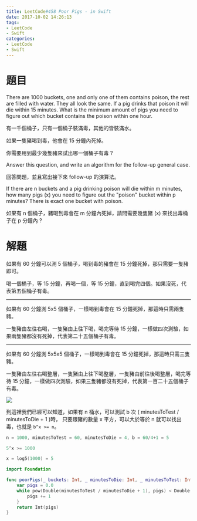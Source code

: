 ```yaml
---
title: LeetCode#458 Poor Pigs - in Swift
date: 2017-10-02 14:26:13
tags:
- LeetCode
- Swift
categories:
- LeetCode
- Swift
---
```


# 題目
There are 1000 buckets, one and only one of them contains poison, the rest are filled with water. They all look the same. If a pig drinks that poison it will die within 15 minutes. What is the minimum amount of pigs you need to figure out which bucket contains the poison within one hour.

有一千個桶子，只有一個桶子裝滿毒，其他的皆裝滿水。

如果一隻豬喝到毒，他會在 15 分鐘內死掉。

你需要用到最少幾隻豬來試出哪一個桶子有毒 ?

Answer this question, and write an algorithm for the follow-up general case.

回答問題，並且寫出接下來 follow-up 的演算法。

If there are n buckets and a pig drinking poison will die within m minutes, how many pigs (x) you need to figure out the "poison" bucket within p minutes? There is exact one bucket with poison.

如果有 n 個桶子，豬喝到毒會在 m 分鐘內死掉，請問需要幾隻豬 (x) 來找出毒桶子在 p 分鐘內 ?

# 解題

如果有 60 分鐘可以測 5 個桶子，喝到毒的豬會在 15 分鐘死掉，那只需要一隻豬即可。

喝一個桶子，等 15 分鐘，再喝一個，等 15 分鐘，直到喝完四個。如果沒死，代表第五個桶子有毒。

---

如果有 60 分鐘測 5x5 個桶子，一樣喝到毒會在 15 分鐘死掉，那這時只需兩隻豬。

一隻豬由左往右喝，一隻豬由上往下喝，喝完等待 15 分鐘，一樣做四次測驗，如果兩隻豬都沒有死掉，代表第二十五個桶子有毒。

---

如果有 60 分鐘測 5x5x5 個桶子，一樣喝到毒會在 15 分鐘死掉，那這時只需三隻豬。

一隻豬由左往右喝整層，一隻豬由上往下喝整層，一隻豬由前往後喝整層，喝完等待 15 分鐘，一樣做四次測驗，如果三隻豬都沒有死掉，代表第一百二十五個桶子有毒。

![](leetcode-458/poor_pigs.gif)

到這裡我們已經可以知道，如果有 n 桶水，可以測試 b 次 ( minutesToTest / minutesToDie + 1 )時，
只要跟豬的數量 x 平方，可以大於等於 n 就可以找出毒，也就是 `b^x >= n`。

``` swift
n = 1000, minutesToTest = 60, minutesToDie = 4, b = 60/4+1 = 5

5^x >= 1000

x = log5(1000) = 5
```

``` swift
import Foundation

func poorPigs(_ buckets: Int, _ minutesToDie: Int, _ minutesToTest: Int) -> Int {
    var pigs = 0.0
    while pow(Double(minutesToTest / minutesToDie + 1), pigs) < Double(buckets) {
        pigs += 1
    }
    return Int(pigs)
}
```